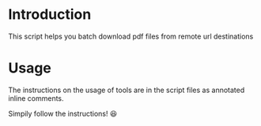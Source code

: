 # Introduction
This script helps you batch download pdf files from remote url destinations

# Usage
The instructions on the usage of tools are in the script files as annotated inline comments.

Simpily follow the instructions! :satisfied: 